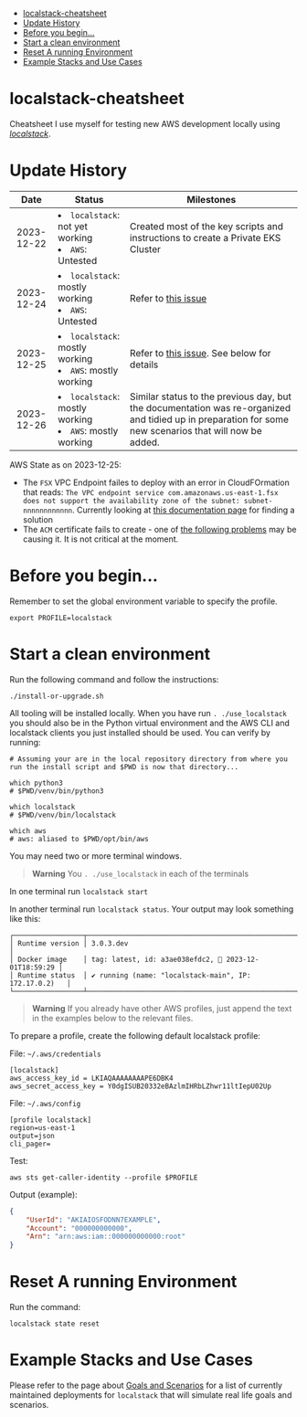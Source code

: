 
- [localstack-cheatsheet](#localstack-cheatsheet)
- [Update History](#update-history)
- [Before you begin...](#before-you-begin)
- [Start a clean environment](#start-a-clean-environment)
- [Reset A running Environment](#reset-a-running-environment)
- [Example Stacks and Use Cases](#example-stacks-and-use-cases)


# localstack-cheatsheet

Cheatsheet I use myself for testing new AWS development locally using [_localstack_](https://www.localstack.cloud/).

# Update History

| Date       | Status                                                               | Milestones                                                                                                                                             |
|:----------:|----------------------------------------------------------------------|--------------------------------------------------------------------------------------------------------------------------------------------------------|
| 2023-12-22 | <li>`localstack`: not yet working</li><li>`AWS`: Untested</li>       | Created most of the key scripts and instructions to create a Private EKS Cluster                                                                       |
| 2023-12-24 | <li>`localstack`: mostly working</li><li>`AWS`: Untested</li>        | Refer to [this issue](https://github.com/nicc777/localstack-cheatsheet/issues/1)                                                                       |
| 2023-12-25 | <li>`localstack`: mostly working</li><li>`AWS`: mostly working</li>  | Refer to [this issue](https://github.com/nicc777/localstack-cheatsheet/issues/1). See below for details                                                |
| 2023-12-26 | <li>`localstack`: mostly working</li><li>`AWS`: mostly working</li>  | Similar status to the previous day, but the documentation was re-organized and tidied up in preparation for some new scenarios that will now be added. |

AWS State as on 2023-12-25:

* The `FSX` VPC Endpoint failes to deploy with an error in CloudFOrmation that reads: `The VPC endpoint service com.amazonaws.us-east-1.fsx does not support the availability zone of the subnet: subnet-nnnnnnnnnnnn`. Currently looking at [this documentation page](https://repost.aws/knowledge-center/interface-endpoint-availability-zone) for finding a solution
* The `ACM` certificate fails to create - one of [the following problems](https://repost.aws/questions/QU6U3C6whsS-eFnYu4OUsNFg/requesting-acm-acm-not-generating-cert-for-my-loadbalancer-dns) may be causing it. It is not critical at the moment.

# Before you begin...

Remember to set the global environment variable to specify the profile.

```shell
export PROFILE=localstack
```

# Start a clean environment

Run the following command and follow the instructions:

```shell
./install-or-upgrade.sh
```

All tooling will be installed locally. When you have run `. ./use_localstack` you should also be in the Python virtual environment and the AWS CLI and localstack clients you just installed should be used. You can verify by running:

```shell
# Assuming your are in the local repository directory from where you run the install script and $PWD is now that directory...

which python3
# $PWD/venv/bin/python3

which localstack
# $PWD/venv/bin/localstack

which aws
# aws: aliased to $PWD/opt/bin/aws
```

You may need two or more terminal windows. 

> **Warning**
> You `. ./use_localstack` in each of the terminals

In one terminal run `localstack start`

In another terminal run `localstack status`. Your output may look something like this:

```text
┌─────────────────┬───────────────────────────────────────────────────────┐
│ Runtime version │ 3.0.3.dev                                             │
│ Docker image    │ tag: latest, id: a3ae038efdc2, 📆 2023-12-01T18:59:29 │
│ Runtime status  │ ✔ running (name: "localstack-main", IP: 172.17.0.2)   │
└─────────────────┴───────────────────────────────────────────────────────┘
```

> **Warning**
> If you already have other AWS profiles, just append the text in the examples below to the relevant files.

To prepare a profile, create the following default localstack profile:

File: `~/.aws/credentials`

```text
[localstack]
aws_access_key_id = LKIAQAAAAAAAAPE6DBK4
aws_secret_access_key = Y0dgISUB20332eBAzlmIHRbLZhwr11ltIepU02Up
```

File: `~/.aws/config`

```text
[profile localstack]
region=us-east-1
output=json
cli_pager= 
```

Test:

```shell
aws sts get-caller-identity --profile $PROFILE
```

Output (example):

```json
{
    "UserId": "AKIAIOSFODNN7EXAMPLE",
    "Account": "000000000000",
    "Arn": "arn:aws:iam::000000000000:root"
}
```

# Reset A running Environment

Run the command:

```shell
localstack state reset
```

# Example Stacks and Use Cases

Please refer to the page about [Goals and Scenarios](./scenarios/README.md) for a list of currently maintained deployments for `localstack` that will simulate real life goals and scenarios.


